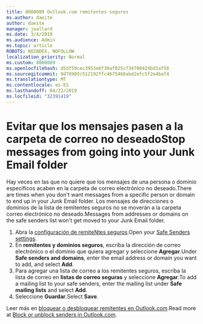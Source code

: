 ```yaml
---
title: 8000089 Outlook.com remitentes seguros
ms.author: daeite
author: daeite
manager: joallard
ms.date: 3/4/2019
ms.audience: Admin
ms.topic: article
ROBOTS: NOINDEX, NOFOLLOW
localization_priority: Normal
ms.custom: 8000089
ms.openlocfilehash: d5df59cec3953e6f36af025c734708424bd2af58
ms.sourcegitcommit: 9d78905c512192ffc4675468abd2efc5f2e4baf4
ms.translationtype: MT
ms.contentlocale: es-ES
ms.lasthandoff: 04/23/2019
ms.locfileid: "32391419"
---
```

# <a name="stop-messages-from-going-into-your-junk-email-folder"></a><span data-ttu-id="2cfd0-102">Evitar que los mensajes pasen a la carpeta de correo no deseado</span><span class="sxs-lookup"><span data-stu-id="2cfd0-102">Stop messages from going into your Junk Email folder</span></span>

<span data-ttu-id="2cfd0-103">Hay veces en las que no quiere que los mensajes de una persona o dominio específicos acaben en la carpeta de correo electrónico no deseado.</span><span class="sxs-lookup"><span data-stu-id="2cfd0-103">There are times when you don't want messages from a specific person or domain to end up in your Junk Email folder.</span></span> <span data-ttu-id="2cfd0-104">Los mensajes de direcciones o dominios de la lista de remitentes seguros no se moverán a la carpeta correo electrónico no deseado.</span><span class="sxs-lookup"><span data-stu-id="2cfd0-104">Messages from addresses or domains on the safe senders list won't get moved to your Junk Email folder.</span></span>

1. <span data-ttu-id="2cfd0-105">Abra la [configuración de remiteNtes seguros](https://go.microsoft.com/fwlink/?linkid=2035804).</span><span class="sxs-lookup"><span data-stu-id="2cfd0-105">Open your [Safe Senders settings](https://go.microsoft.com/fwlink/?linkid=2035804).</span></span>
2. <span data-ttu-id="2cfd0-106">En **remitentes y dominios seguros**, escriba la dirección de correo electrónico o el dominio que quiera agregar y seleccione **Agregar**.</span><span class="sxs-lookup"><span data-stu-id="2cfd0-106">Under **Safe senders and domains**, enter the email address or domain you want to add, and select **Add**.</span></span>
3. <span data-ttu-id="2cfd0-107">Para agregar una lista de correo a los remitentes seguros, escriba la lista de correo en **listas de correo seguras** y seleccione **Agregar**.</span><span class="sxs-lookup"><span data-stu-id="2cfd0-107">To add a mailing list to your safe senders, enter the mailing list under **Safe mailing lists** and select **Add**.</span></span>
4. <span data-ttu-id="2cfd0-108">Seleccione **Guardar**.</span><span class="sxs-lookup"><span data-stu-id="2cfd0-108">Select **Save**.</span></span>

<span data-ttu-id="2cfd0-109">Leer más en [bloquear o desbloquear remitentes en Outlook.com](https://support.office.com/article/afba1c94-77bb-4f50-8b85-057cf52f4d5e).</span><span class="sxs-lookup"><span data-stu-id="2cfd0-109">Read more at [Block or unblock senders in Outlook.com](https://support.office.com/article/afba1c94-77bb-4f50-8b85-057cf52f4d5e).</span></span>